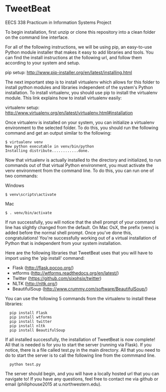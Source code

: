 TweetBeat
=========

EECS 338 Practicum in Information Systems Project


To begin installation, first unzip or clone this repository into a clean folder on the command line interface. 

For all of the following instructions, we will be using pip, an easy-to-use Python module installer that makes it easy
to add libraries and tools. You can find the install instructions at the following url, and follow them according to your
system and setup.

pip setup:
http://www.pip-installer.org/en/latest/installing.html

The next important step is to install virtualenv which allows for this folder to install python modules and
libraries independent of the system's Python installation. To install virtualenv, you should use pip to install the 
virtualenv module. This link explains how to install virtualenv easily:

virtualenv setup:
http://www.virtualenv.org/en/latest/virtualenv.html#installation

Once virtualenv is installed on your system, you can initialize a virtualenv environment to the selected folder. To do this, you should run the following command and get an output similar to the following:

  ```
  $ virtualenv venv
  New python executable in venv/bin/python
  Installing distribute............done.
  ```

Now that virtualenv is actually installed to the directory and initialized, to run commands out of that virtual Python environment, you must activate the venv environment from the command line. To do this, you can run one of two commands:

Windows 
```
$ venv\scripts\activate
```
Mac
```
$ . venv/bin/activate
```

If run successfully, you will notice that the shell prompt of your command line has slightly changed from the default. On Mac OsX, the prefix (venv) is added before the normal shell prompt. Once you've done this, congratulations! You're successfully working out of a virtual installation of Python that is independent from your system installation.

Here are the following libraries that TweetBeat uses that you will have to import using the 'pip install' command:
* Flask (http://flask.pocoo.org/)
* wtforms (http://wtforms.readthedocs.org/en/latest/)
* Twitter (https://github.com/sixohsix/twitter)
* NLTK (http://nltk.org/)
* BeautifulSoup (http://www.crummy.com/software/BeautifulSoup/)

You can use the following 5 commands from the virtualenv to install these libraries:
```
  pip install Flask
  pip install wtforms
  pip install twitter
  pip install nltk
  pip install BeautifulSoup
```

If all installed successfully, the installation of TweetBeat is now complete! All that is needed is for you to start the server (running via Flask). If you notice, there is a file called test.py in the main directory. All that you need to do to start the server is to call the following line from the commmand line.

```
  python test.py
```

The server should begin, and you will have a locally hosted url that you can navigate to! If you have any questions, feel free to contact me via github or email (philiphouse2015 at u.northwestern.edu).


